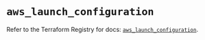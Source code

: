 # `aws_launch_configuration`

Refer to the Terraform Registry for docs: [`aws_launch_configuration`](https://registry.terraform.io/providers/hashicorp/aws/6.3.0/docs/resources/launch_configuration).
